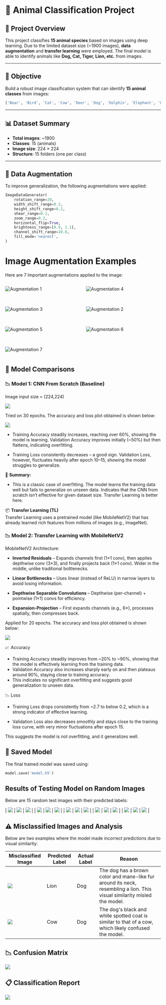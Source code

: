 # 🐾 Animal Classification Project

## 📌 Project Overview

This project classifies **15 animal species** based on images using deep learning. Due to the limited dataset size (~1900 images), **data augmentation** and **transfer learning** were employed. The final model is able to identify animals like **Dog, Cat, Tiger, Lion, etc.** from images.

---

## 🎯 Objective

Build a robust image classification system that can identify **15 animal classes** from images:

```python 
['Bear', 'Bird', 'Cat', 'Cow', 'Deer', 'Dog', 'Dolphin', 'Elephant', 'Giraffe', 'Horse', 'Kangaroo', 'Lion', 'Panda', 'Tiger', 'Zebra']
```
---

## 📊 Dataset Summary

- **Total images**: ~1900  
- **Classes**: 15 (animals)  
- **Image size**: 224 × 224  
- **Structure**: 15 folders (one per class)

---

## 🧹 Data Augmentation

To improve generalization, the following augmentations were applied:

```python
ImageDataGenerator(
    rotation_range=20,
    width_shift_range=0.2,
    height_shift_range=0.2,
    shear_range=0.2,
    zoom_range=0.2,
    horizontal_flip=True,
    brightness_range=[0.9, 1.1],
    channel_shift_range=10.0,
    fill_mode='nearest',
)
```
# Image Augmentation Examples

Here are 7 Important augmentations applied to the image:

<div style="display: grid; grid-template-columns: repeat(2, 1fr); gap: 20px;">

![Augmentation 1](images/aug1.png)

![Augmentation 4](images/aug4.png)

![Augmentation 3](images/aug3.png)

![Augmentation 2](images/aug2.png)

![Augmentation 5](images/aug5.png)

![Augmentation 6](images/aug6.png)

![Augmentation 7](images/aug7.png)

</div>


## 🧠 Model Comparisons

### 📉 Model 1: CNN From Scratch (Baseline)

Image input size = (224,224)

<img src="images\WithoutTL_Arch.png" >

Tried on 30 epochs. The accuracy and loss plot obtained is shown below:

<img src="images\WithoutTL.png" >


- Training Accuracy steadily increases, reaching over 60%, showing the model is learning.  Validation Accuracy improves initially (~50%) but then flattens, indicating overfitting.

- Training Loss consistently decreases – a good sign. Validation Loss, however, fluctuates heavily after epoch 10–15, showing the model struggles to generalize.

🧠 **Summary:**

- This is a classic case of overfitting. The model learns the training data well but fails to generalize on unseen data. Indicates that the CNN from scratch isn’t effective for given dataset size. Transfer Learning is better here.


📦 **Transfer Learning (TL)**  
Transfer Learning uses a pretrained model (like MobileNetV2) that has already learned rich features from millions of images (e.g., ImageNet).

### 📉 Model 2: Transfer Learning with MobileNetV2

MobileNetV2 Architecture:

- **Inverted Residuals** – Expands channels first (1×1 conv), then applies depthwise conv (3×3), and finally projects back (1×1 conv). Wider in the middle, unlike traditional bottlenecks.

- **Linear Bottlenecks** – Uses linear (instead of ReLU) in narrow layers to avoid losing information.

- **Depthwise Separable Convolutions** – Depthwise (per-channel) + pointwise (1×1) convs for efficiency.

- **Expansion-Projection** – First expands channels (e.g., 6×), processes spatially, then compresses back.


Applied for 20 epochs. The accuracy and loss plot obtained is shown below:

<img src="images\WithTL.png" >  

📈 Accuracy    

- Training Accuracy steadily improves from ~20% to ~90%, showing that the model is effectively learning from the training data.
- Validation Accuracy also increases sharply early on and then plateaus around 90%, staying close to training accuracy.
- This indicates no significant overfitting and suggests good generalization to unseen data.

📉 Loss

- Training Loss drops consistently from ~2.7 to below 0.2, which is a strong indicator of effective learning.

- Validation Loss also decreases smoothly and stays close to the training loss curve, with very minor fluctuations after epoch 15.

This suggests the model is not overfitting, and it generalizes well.



## 💾 Saved Model  

The final trained model was saved using:

```python
model.save('model.h5')
```

## Results of Testing Model on Random Images

Below are 15 random test images with their predicted labels:


| ![](images/bear.png)     | ![](images/bird.png)     | ![](images/cat.png)      | 
| ![](images/cow.png)      | ![](images/deer.png)     | ![](images/dog.png)      | 
| ![](images/dolphin.png)  | ![](images/elephant.png) | ![](images/giraffe.png)  | 
| ![](images/horse.png)    | ![](images/kangaroo.png) | ![](images/lion.png)     | 
| ![](images/panda.png)    | ![](images/tiger.png)    | ![](images/zebra.png)    | 


## ⚠️ Misclassified Images and Analysis

Below are two examples where the model made incorrect predictions due to visual similarity:

| Misclassified Image | Predicted Label | Actual Label | Reason |
|------------------------|-----------------|--------------|--------|
| ![](images/res0.png) | Lion | Dog | The dog has a brown color and mane-like fur around its neck, resembling a lion. This visual similarity misled the model. |
| ![](images/res1.png)  | Cow  | Dog | The dog's black and white spotted coat is similar to that of a cow, which likely confused the model. |


## 📉 Confusion Matrix

<img src="images\confusionMatrix.png" > 

## 📋 Classification Report

<img src="images\report.png" >
